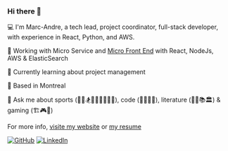 
### Hi there 👋

💻 I'm Marc-Andre, a tech lead, project coordinator, full-stack developer, with experience in React, Python, and AWS.

👔 Working with Micro Service and [Micro Front End](https://micro-frontends.org/) with React, NodeJs, AWS & ElasticSearch

🌱 Currently learning about project management

🍁 Based in Montreal 

💬 Ask me about sports (🧗‍♂️🏂🚵‍♂️🏐🎾🏸🏓), code (🐍🐳👨‍💻), literature (👨‍🔬📚🏛) & gaming (🏗🎮👾)

For more info, [visite my website](https://marcxandre.dev/) or [my resume](https://marcxandre.dev/)


[![GitHub](https://img.shields.io/badge/GitHub-%40marc--x--andre-239a3b.svg)](https://github.com/marc-x-andre)
[![LinkedIn](https://img.shields.io/badge/Linked-in-0c66c3.svg)](https://www.linkedin.com/in/marc-x-andre/)
